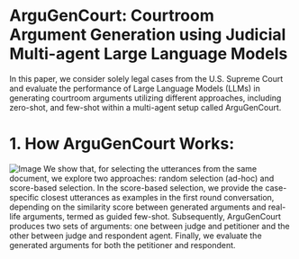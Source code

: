 # ArguGenCourt: Courtroom Argument Generation using Judicial Multi-agent Large Language Models
In this paper, we consider solely legal cases from the U.S. Supreme Court and evaluate the performance of Large Language Models (LLMs) in generating courtroom arguments utilizing different approaches, including zero-shot, and few-shot within a multi-agent setup called ArguGenCourt.
# 1. How ArguGenCourt Works:
![Image](https://github.com/user-attachments/assets/3a5cea0d-a6d5-433e-8a3e-9d684c77c091)
We show that, for selecting the utterances from the same document, we explore two approaches: random selection (ad-hoc) and score-based selection. In the score-based selection, we provide the case-specific closest utterances as examples in the first round conversation, depending on the similarity score between generated arguments and real-life arguments, termed as guided few-shot. Subsequently, ArguGenCourt produces two sets of arguments: one between judge and petitioner and the other between judge and respondent agent. Finally, we evaluate the generated arguments for both the petitioner and respondent.
